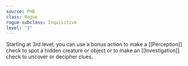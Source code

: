 ```yaml
---
source: PHB
class: Rogue
rogue-subclass: Inquisitive
level: "3"
---
```


Starting at 3rd level, you can use a bonus action to make a [[Perception]] check to spot a hidden creature or object or to make an [[Investigation]] check to uncover or decipher clues.
